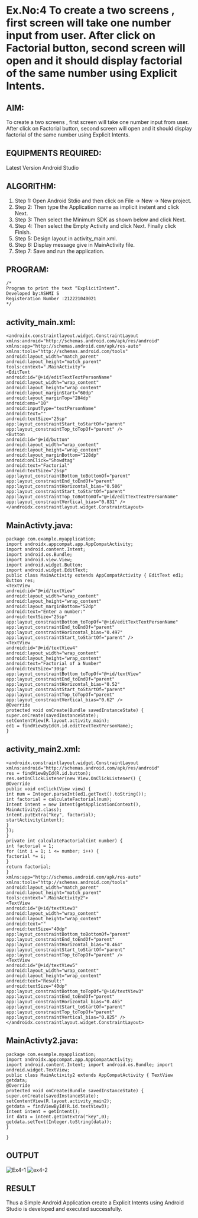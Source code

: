 # Ex.No:4 To create a two screens , first screen will take one number input from user. After click on Factorial button, second screen will open and it should display factorial of the same number using Explicit Intents.


## AIM:

To create a two screens , first screen will take one number input from user. After click on Factorial button, second screen will open and it should display factorial of the same number using Explicit Intents.


## EQUIPMENTS REQUIRED:

Latest Version Android Studio

## ALGORITHM:

1. Step 1: Open Android Stdio and then click on File -> New -> New project.
2. Step 2: Then type the Application name as implicit inetent and click Next.
3. Step 3: Then select the Minimum SDK as shown below and click Next.
4. Step 4: Then select the Empty Activity and click Next. Finally click Finish.
5. Step 5: Design layout in activity_main.xml.
6. Step 6: Display message give in MainActivity file.
7. Step 7: Save and run the application.
 

## PROGRAM:
```
/*
Program to print the text “ExplicitIntent”.
Developed by:ASHMI S
Registeration Number :212221040021
*/
```
## activity_main.xml:
```
<androidx.constraintlayout.widget.ConstraintLayout
xmlns:android="http://schemas.android.com/apk/res/android"
xmlns:app="http://schemas.android.com/apk/res-auto"
xmlns:tools="http://schemas.android.com/tools"
android:layout_width="match_parent"
android:layout_height="match_parent"
tools:context=".MainActivity">
<EditText
android:id="@+id/editTextTextPersonName"
android:layout_width="wrap_content"
android:layout_height="wrap_content"
android:layout_marginStart="60dp"
android:layout_marginTop="284dp"
android:ems="10"
android:inputType="textPersonName"
android:text=""
android:textSize="25sp"
app:layout_constraintStart_toStartOf="parent"
app:layout_constraintTop_toTopOf="parent" />
<Button
android:id="@+id/button"
android:layout_width="wrap_content"
android:layout_height="wrap_content"
android:layout_marginBottom="128dp"
android:onClick="Showdtag"
android:text="Factorial"
android:textSize="25sp"
app:layout_constraintBottom_toBottomOf="parent"
app:layout_constraintEnd_toEndOf="parent"
app:layout_constraintHorizontal_bias="0.506"
app:layout_constraintStart_toStartOf="parent"
app:layout_constraintTop_toBottomOf="@+id/editTextTextPersonName"
app:layout_constraintVertical_bias="0.831" />
</androidx.constraintlayout.widget.ConstraintLayout>
```
## MainActivty.java:
```
package com.example.myapplication;
import androidx.appcompat.app.AppCompatActivity;
import android.content.Intent;
import android.os.Bundle;
import android.view.View;
import android.widget.Button;
import android.widget.EditText;
public class MainActivity extends AppCompatActivity { EditText ed1; Button res;
<TextView
android:id="@+id/textView"
android:layout_width="wrap_content"
android:layout_height="wrap_content"
android:layout_marginBottom="52dp"
android:text="Enter a number:"
android:textSize="25sp"
app:layout_constraintBottom_toTopOf="@+id/editTextTextPersonName"
app:layout_constraintEnd_toEndOf="parent"
app:layout_constraintHorizontal_bias="0.497"
app:layout_constraintStart_toStartOf="parent" />
<TextView
android:id="@+id/textView4"
android:layout_width="wrap_content"
android:layout_height="wrap_content"
android:text="Factorial of a Number"
android:textSize="30sp"
app:layout_constraintBottom_toTopOf="@+id/textView"
app:layout_constraintEnd_toEndOf="parent"
app:layout_constraintHorizontal_bias="0.52"
app:layout_constraintStart_toStartOf="parent"
app:layout_constraintTop_toTopOf="parent"
app:layout_constraintVertical_bias="0.62" />
@Override
protected void onCreate(Bundle savedInstanceState) {
super.onCreate(savedInstanceState);
setContentView(R.layout.activity_main);
ed1 = findViewById(R.id.editTextTextPersonName);
}
```

## activity_main2.xml:
```
<androidx.constraintlayout.widget.ConstraintLayout
xmlns:android="http://schemas.android.com/apk/res/android"
res = findViewById(R.id.button);
res.setOnClickListener(new View.OnClickListener() {
@Override
public void onClick(View view) {
int num = Integer.parseInt(ed1.getText().toString());
int factorial = calculateFactorial(num);
Intent intent = new Intent(getApplicationContext(),
MainActivity2.class);
intent.putExtra("key", factorial);
startActivity(intent);
}
});
}
private int calculateFactorial(int number) {
int factorial = 1;
for (int i = 1; i <= number; i++) {
factorial *= i;
}
return factorial;
}
xmlns:app="http://schemas.android.com/apk/res-auto"
xmlns:tools="http://schemas.android.com/tools"
android:layout_width="match_parent"
android:layout_height="match_parent"
tools:context=".MainActivity2">
<TextView
android:id="@+id/textView3"
android:layout_width="wrap_content"
android:layout_height="wrap_content"
android:text=""
android:textSize="40dp"
app:layout_constraintBottom_toBottomOf="parent"
app:layout_constraintEnd_toEndOf="parent"
app:layout_constraintHorizontal_bias="0.464"
app:layout_constraintStart_toStartOf="parent"
app:layout_constraintTop_toTopOf="parent" />
<TextView
android:id="@+id/textView5"
android:layout_width="wrap_content"
android:layout_height="wrap_content"
android:text="Result:"
android:textSize="40dp"
app:layout_constraintBottom_toTopOf="@+id/textView3"
app:layout_constraintEnd_toEndOf="parent"
app:layout_constraintHorizontal_bias="0.465"
app:layout_constraintStart_toStartOf="parent"
app:layout_constraintTop_toTopOf="parent"
app:layout_constraintVertical_bias="0.825" />
</androidx.constraintlayout.widget.ConstraintLayout>
```
## MainActivty2.java:
```
package com.example.myapplication;
import androidx.appcompat.app.AppCompatActivity;
import android.content.Intent; import android.os.Bundle; import android.widget.TextView;
public class MainActivity2 extends AppCompatActivity { TextView getdata;
@Override
protected void onCreate(Bundle savedInstanceState) {
super.onCreate(savedInstanceState);
setContentView(R.layout.activity_main2);
getdata = findViewById(R.id.textView3);
Intent intent = getIntent();
int data = intent.getIntExtra("key",0);
getdata.setText(Integer.toString(data));
}

}
```

## OUTPUT
![Ex4-1](https://github.com/suryacse05/Mobile-Application-Development/assets/103128410/f47b0d4a-d362-4c60-9529-ccb65e8e65ae)
![ex4-2](https://github.com/suryacse05/Mobile-Application-Development/assets/103128410/f90bac81-362b-42ea-86a8-74fa14b3ae6b)




## RESULT
Thus a Simple Android Application create a Explicit Intents using Android Studio is developed and executed successfully.


